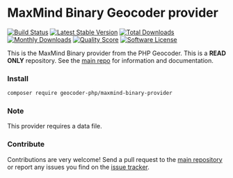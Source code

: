 # MaxMind Binary Geocoder provider
[![Build Status](https://travis-ci.org/geocoder-php/maxmind-binary-provider.svg?branch=master)](http://travis-ci.org/geocoder-php/maxmind-binary-provider)
[![Latest Stable Version](https://poser.pugx.org/geocoder-php/maxmind-binary-provider/v/stable)](https://packagist.org/packages/geocoder-php/maxmind-binary-provider)
[![Total Downloads](https://poser.pugx.org/geocoder-php/maxmind-binary-provider/downloads)](https://packagist.org/packages/geocoder-php/maxmind-binary-provider)
[![Monthly Downloads](https://poser.pugx.org/geocoder-php/maxmind-binary-provider/d/monthly.png)](https://packagist.org/packages/geocoder-php/maxmind-binary-provider)
[![Quality Score](https://img.shields.io/scrutinizer/g/geocoder-php/maxmind-binary-provider.svg?style=flat-square)](https://scrutinizer-ci.com/g/geocoder-php/maxmind-binary-provider)
[![Software License](https://img.shields.io/badge/license-MIT-brightgreen.svg?style=flat-square)](LICENSE)

This is the MaxMind Binary provider from the PHP Geocoder. This is a **READ ONLY** repository. See the
[main repo](https://github.com/geocoder-php/Geocoder) for information and documentation. 

### Install

```bash
composer require geocoder-php/maxmind-binary-provider
```

### Note

This provider requires a data file.

### Contribute

Contributions are very welcome! Send a pull request to the [main repository](https://github.com/geocoder-php/Geocoder) or 
report any issues you find on the [issue tracker](https://github.com/geocoder-php/Geocoder/issues).
